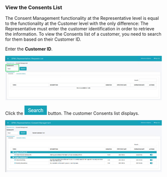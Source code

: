### View the Consents List

The Consent Management functionality at the Representative level is equal to the functionality at the Customer level with the only difference: The Representative must enter the customer identification in order to retrieve the information. To view the Consents list of a customer, you need to search for them based on their Customer ID.

Enter the **Customer ID**.

![image](/articles/demo_project/DPM_Demo_Project/images/08_3_Consent_RepConsent_Landing.jpg)                                   

Click the ![image](/articles/demo_project/DPM_Demo_Project/images/08_ICON_Search.jpg) button. The customer Consents list displays.

![image](/articles/demo_project/DPM_Demo_Project/images/08_4_Consent_RepConsent_Landing.jpg)
  
